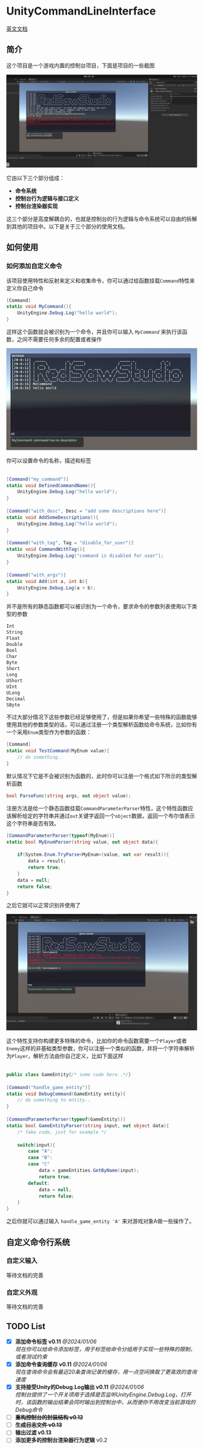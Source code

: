 # UnityCommandLineInterface

[英文文档](./README.md)

## 简介

这个项目是一个游戏内置的控制台项目，下面是项目的一些截图

<div align=center>
<img src="./Res/屏幕截图 2024-01-04 053723.png" style="zoom:80%" />
</div>

它由以下三个部分组成：

- **命令系统**
- **控制台行为逻辑与接口定义**
- **控制台渲染器实现**

这三个部分是高度解耦合的，也就是控制台的行为逻辑与命令系统可以自由的拆解到其他的项目中。以下是关于三个部分的使用文档。

## 如何使用

### 如何添加自定义命令

该项目使用特性和反射来定义和收集命令，你可以通过给函数挂载`Command`特性来定义你自己命令

```c#
[Command]
static void MyCommand(){
    UnityEngine.Debug.Log("hello world");
}
```

这样这个函数就会被识别为一个命令，并且你可以输入 *`MyCommand`* 来执行该函数，之间不需要任何多余的配置或者操作

<div align=center>
<img src="./Res/usage-part-1.png" style="zoom:80%" />
</div>

你可以设置命令的名称，描述和标签

```c#

[Command("my_command")]
static void DefinedCommandName(){
    UnityEngine.Debug.Log("hello world");
}

[Command("with_desc", Desc = "add some descriptions here")]
static void AddSomeDescriptions(){
    UnityEngine.Debug.Log("hello world");
}

[Command("with_tag", Tag = "disable_for_user")]
static void CommandWithTag(){
    UnityEngine.Debug.Log("command is disabled for user");
}

[Command("with_args")]
static void Add(int a, int b){
    UnityEngine.Debug.Log(a + b);
}

```

并不是所有的静态函数都可以被识别为一个命令，要求命令的参数列表使用以下类型的参数

```
Int
String
Float
Double
Bool
Char
Byte
Short
Long
UShort
UInt
ULong
Decimal
SByte
```

不过大部分情况下这些参数已经足够使用了，但是如果你希望一些特殊的函数能够使用其他的参数类型的话，可以通过注册一个类型解析函数给命令系统，比如你有一个采用`Enum`类型作为参数的函数：

``````c#
[Command]
static void TestCommand(MyEnum value){
	// do something..
}
``````
默认情况下它是不会被识别为函数的，此时你可以注册一个格式如下所示的类型解析函数


``````c#
bool ParseFunc(string args, out object value);
``````

注册方法是给一个静态函数挂载`CommandParameterParser`特性，这个特性函数应该解析给定的字符串并通过`out`关键字返回一个`object`数据，返回一个布尔值表示这个字符串是否有效。


``````c#
[CommandParameterParser(typeof(MyEnum))]
static bool MyEnumParser(string value, out object data){

    if(System.Enum.TryParse<MyEnum>(value, out var result)){
        data = result;
        return true;
    }
    data = null;
    return false;
}
``````

之后它就可以正常识别并使用了

<div align=center>
<img src="./Res/屏幕截图 2024-01-04 064808.png" style="zoom:80%" />
</div>

这个特性支持你构建更多特殊的命令，比如你的命令函数需要一个`Player`或者`Enemy`这样的非基础类型参数，你可以注册一个类似的函数，并将一个字符串解析为`Player`，解析方法由你自己定义，比如下面这样

```c#

public class GameEntity{/* some code here..*/}

[Command("handle_game_entity")]
static void DebugCommand(GameEntity entity){
    // do something to entity..
}

[CommandParameterParser(typeof(GameEntity))]
static bool GameEntityParser(string input, out object data){
    /* fake code, just for example */

    switch(input){
        case "A":
        case "B":
        case "C"
            data = gameEntities.GetByName(input);
            return true;
        default:
            data = null;
            return false;
    }
}

```

之后你就可以通过输入 `handle_game_entity 'A'` 来对游戏对象A做一些操作了。

## 自定义命令行系统

### 自定义输入

等待文档的完善

### 自定义外观

等待文档的完善


## TODO List

- [x] **添加命令标签 v0.11** *@2024/01/06*
      <br> *现在你可以给命令添加标签，用于标签给命令分组用于实现一些特殊的限制，或者测试约束*
- [x] **添加命令查询缓存 v0.11** *@2024/01/06*
      <br> *现在查询命令会有最近20条查询记录的缓存，用一点空间换取了更高效的查询速度*
- [x] **支持接受Unity的Debug.Log输出 v0.11** *@2024/01/06*
      <br> *控制台提供了一个开关项用于选择是否监听UnityEngine.Debug.Log，打开时，该函数的输出结果会同时输出到控制台中，从而使你不用改变当前游戏的Debug命令*
- [ ] ~~**重构控制台的封装结构 v0.12**~~
- [ ] ~~**生成日志文件 v0.13**~~
- [ ] **输出过滤 v0.13**
- [ ] **添加更多的控制台渲染器行为逻辑** v0.2